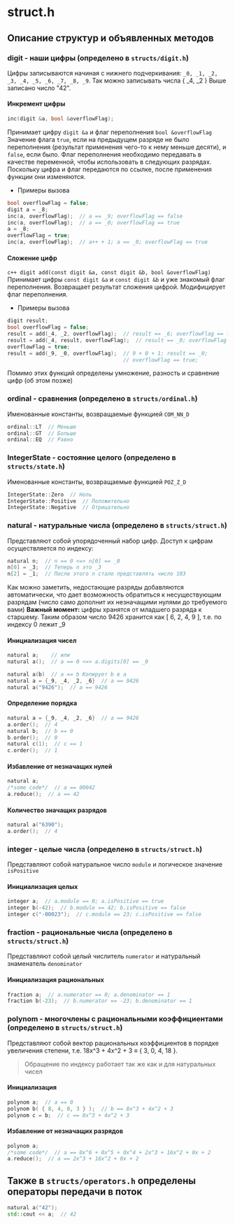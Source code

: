 # struct.h

## Описание структур и объявленных методов

### digit - наши цифры (определено в `structs/digit.h`)

Цифры записываются начиная с нижнего подчеркивания:
`_0, _1, _2, _3, _4, _5, _6, _7, _8, _9`.
Так можно записывать числа { _4, _2 }
Выше записано число "42".

#### Инкремент цифры

```c++
inc(digit &a, bool &overflowFlag);
```
Принимает цифру `digit &a` и флаг переполнения `bool &overflowFlag`
Значение флага `true`, если на предыдущем разряде не было переполнения (результат применения чего-то к нему меньше десяти), и `false`, если было.
Флаг переполнения необходимо передавать в качестве переменной, чтобы использовать в следующих разрядах.
Поскольку цифра и флаг передаются по ссылке, после применения функции они изменяются.
* Примеры вызова
```c++
bool overflowFlag = false;
digit a = _8;
inc(a, overflowFlag);  // a == _9; overflowFlag == false
inc(a, overflowFlag);  // a == _0; overflowFlag == true
a = _8;
overflowFlag = true;
inc(a, overflowFlag);  // a++ + 1; a == _0; overflowFlag == true
```

#### Сложение цифр

```c++ digit add(const digit &a, const digit &b, bool &overflowFlag)```
Принимает цифры `const digit &a` и `const digit &b` и уже знакомый флаг переполнения. Возвращает результат сложения цифрой. Модифицирует флаг переполнения.
* Примеры вызова
```c++
digit result;
bool overflowFlag = false;
result = add(_4, _2, overflowFlag);  // result == _6; overflowFlag == false
result = add(_4, result, overflowFlag);  // result == _0; overflowFlag == true
overflowFlag = true;
result = add(_9, _0, overflowFlag);  // 9 + 0 + 1; result == _0; 
                                     // overflowFlag == true;
```
Помимо этих функций определены умножение, разность и сравнение цифр (об этом позже)

### ordinal - сравнения (определено в `structs/ordinal.h`)

Именованные константы, возвращаемые функцией  `COM_NN_D`
```c++
ordinal::LT  // Меньше
ordinal::GT  // Больше
ordinal::EQ  // Равно
```

### IntegerState - состояние целого (определено в `structs/state.h`)

Именованные константы, возвращаемые функцией `POZ_Z_D`
```c++
IntegerState::Zero  // Ноль
IntegerState::Positive  // Положительно
IntegerState::Negative  // Отрицательно
```

### natural - натуральные числа (определено в `structs/struct.h`)

Представляют собой упорядоченный набор цифр.
Доступ к цифрам осуществляется по индексу:
```c++
natural n;  // n == 0 <=> n[0] == _0
n[0] = _3;  // Теперь n это _3
n[2] = _1;  // После этого n стало представлять число 103
```
Как можно заметить, недостающие разряды добавляются автоматически, что дает возможность обратиться к несуществующим разрядам (число само дополнит их незначащими нулями до требуемого вами)
**Важный момент:** цифры хранятся от младшего разряда к старшему. Таким образом число 9426 хранится как [ 6, 2, 4, 9 ], т.е. по индексу 0 лежит _9

#### Инициализация чисел

```c++
natural a;    // или
natural a();  // a == 0 <=> a.digits[0] == _0

natural a(b)  // a == b Копирует b в a
natural a = {_9, _4, _2, _6}  // a == 9426
natural a("9426");  // a == 9426
```

#### Определение порядка

```c++
natural a = {_9, _4, _2, _6}  // a == 9426
a.order();  // 4
natural b;  // b == 0
b.order();  // 0
natural c(1);  // c == 1
c.order();  // 1
```

#### Избавление от незначащих нулей

```c++
natural a;
/*some code*/  // a == 00042
a.reduce();  // a == 42
```

#### Количество значащих разрядов

```c++
natural a("6390");
a.order();  // 4
```

### integer - целые числа (определено в `structs/struct.h`)

Представляют собой натуральное число `module` и логическое значение `isPositive`

#### Инициализация целых

```c++
integer a;  // a.module == 0; a.isPositive == true
integer b(-42);  // b.module == 42; b.isPositive == false
integer c("-00023");  // c.module == 23; c.isPositive == false
```

### fraction - рациональные числа (определено в `structs/struct.h`)

Представляют собой целый числитель `numerator` и натуральный знаменатель `denominator`

#### Инициализация рациональных

```c++
fraction a;  // a.numerator == 0; a.denominator == 1
fraction b(-23);  // b.numerator == -23; b.denominator == 1
```

### polynom - многочлены с рациональными коэффициентами (определено в `structs/struct.h`)

Представляют собой вектор рациональных коэффициентов в порядке увеличения степени, т.е. 18x^3 + 4x^2 + 3 ≡ { 3, 0, 4, 18 }.
>Обращение по индексу работает так же как и для натуральных чисел

#### Инициализация

```c++
polynom a;  // a == 0
polynom b( { 8, 4, 0, 3 } );  // b == 8x^3 + 4x^2 + 3
polynom c = b;  // c == 8x^3 + 4x^2 + 3
```

#### Избавление от незначащих разрядов

```c++
polynom a;
/*some code*/  // a == 0x^6 + 0x^5 + 0x^4 + 2x^3 + 16x^2 + 0x + 2
a.reduce();  // a == 2x^3 + 16x^2 + 0x + 2
```

## Также в `structs/operators.h` определены операторы передачи в поток

```c++
natural a("42");
std::cout << a;  // 42
```

